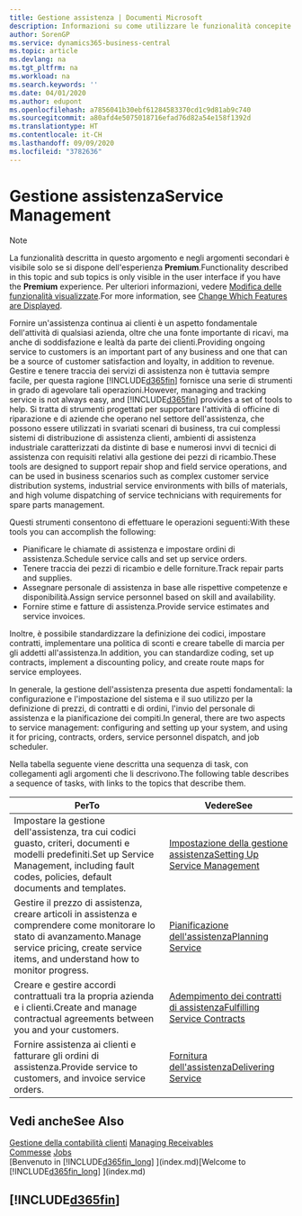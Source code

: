 ```yaml
---
title: Gestione assistenza | Documenti Microsoft
description: Informazioni su come utilizzare le funzionalità concepite per supportare l'attività di officine di riparazione e le operazioni di assistenza su campo.
author: SorenGP
ms.service: dynamics365-business-central
ms.topic: article
ms.devlang: na
ms.tgt_pltfrm: na
ms.workload: na
ms.search.keywords: ''
ms.date: 04/01/2020
ms.author: edupont
ms.openlocfilehash: a7856041b30ebf61284583370cd1c9d81ab9c740
ms.sourcegitcommit: a80afd4e5075018716efad76d82a54e158f1392d
ms.translationtype: HT
ms.contentlocale: it-CH
ms.lasthandoff: 09/09/2020
ms.locfileid: "3782636"
---
```

# <a name="service-management"></a><span data-ttu-id="b3717-103">Gestione assistenza</span><span class="sxs-lookup"><span data-stu-id="b3717-103">Service Management</span></span>
> [!NOTE]
> <span data-ttu-id="b3717-104">La funzionalità descritta in questo argomento e negli argomenti secondari è visibile solo se si dispone dell'esperienza **Premium**.</span><span class="sxs-lookup"><span data-stu-id="b3717-104">Functionality described in this topic and sub topics is only visible in the user interface if you have the **Premium** experience.</span></span> <span data-ttu-id="b3717-105">Per ulteriori informazioni, vedere [Modifica delle funzionalità visualizzate](ui-experiences.md).</span><span class="sxs-lookup"><span data-stu-id="b3717-105">For more information, see [Change Which Features are Displayed](ui-experiences.md).</span></span>

<span data-ttu-id="b3717-106">Fornire un'assistenza continua ai clienti è un aspetto fondamentale dell'attività di qualsiasi azienda, oltre che una fonte importante di ricavi, ma anche di soddisfazione e lealtà da parte dei clienti.</span><span class="sxs-lookup"><span data-stu-id="b3717-106">Providing ongoing service to customers is an important part of any business and one that can be a source of customer satisfaction and loyalty, in addition to revenue.</span></span> <span data-ttu-id="b3717-107">Gestire e tenere traccia dei servizi di assistenza non è tuttavia sempre facile, per questa ragione [!INCLUDE[d365fin](includes/d365fin_md.md)] fornisce una serie di strumenti in grado di agevolare tali operazioni.</span><span class="sxs-lookup"><span data-stu-id="b3717-107">However, managing and tracking service is not always easy, and [!INCLUDE[d365fin](includes/d365fin_md.md)] provides a set of tools to help.</span></span> <span data-ttu-id="b3717-108">Si tratta di strumenti progettati per supportare l'attività di officine di riparazione e di aziende che operano nel settore dell'assistenza, che possono essere utilizzati in svariati scenari di business, tra cui complessi sistemi di distribuzione di assistenza clienti, ambienti di assistenza industriale caratterizzati da distinte di base e numerosi invvi di tecnici di assistenza con requisiti relativi alla gestione dei pezzi di ricambio.</span><span class="sxs-lookup"><span data-stu-id="b3717-108">These tools are designed to support repair shop and field service operations, and can be used in business scenarios such as complex customer service distribution systems, industrial service environments with bills of materials, and high volume dispatching of service technicians with requirements for spare parts management.</span></span>  

 <span data-ttu-id="b3717-109">Questi strumenti consentono di effettuare le operazioni seguenti:</span><span class="sxs-lookup"><span data-stu-id="b3717-109">With these tools you can accomplish the following:</span></span>  

* <span data-ttu-id="b3717-110">Pianificare le chiamate di assistenza e impostare ordini di assistenza.</span><span class="sxs-lookup"><span data-stu-id="b3717-110">Schedule service calls and set up service orders.</span></span>  
* <span data-ttu-id="b3717-111">Tenere traccia dei pezzi di ricambio e delle forniture.</span><span class="sxs-lookup"><span data-stu-id="b3717-111">Track repair parts and supplies.</span></span>  
* <span data-ttu-id="b3717-112">Assegnare personale di assistenza in base alle rispettive competenze e disponibilità.</span><span class="sxs-lookup"><span data-stu-id="b3717-112">Assign service personnel based on skill and availability.</span></span>  
* <span data-ttu-id="b3717-113">Fornire stime e fatture di assistenza.</span><span class="sxs-lookup"><span data-stu-id="b3717-113">Provide service estimates and service invoices.</span></span>  

<span data-ttu-id="b3717-114">Inoltre, è possibile standardizzare la definizione dei codici, impostare contratti, implementare una politica di sconti e creare tabelle di marcia per gli addetti all'assistenza.</span><span class="sxs-lookup"><span data-stu-id="b3717-114">In addition, you can standardize coding, set up contracts, implement a discounting policy, and create route maps for service employees.</span></span>  

<span data-ttu-id="b3717-115">In generale, la gestione dell'assistenza presenta due aspetti fondamentali: la configurazione e l'impostazione del sistema e il suo utilizzo per la definizione di prezzi, di contratti e di ordini, l'invio del personale di assistenza e la pianificazione dei compiti.</span><span class="sxs-lookup"><span data-stu-id="b3717-115">In general, there are two aspects to service management: configuring and setting up your system, and using it for pricing, contracts, orders, service personnel dispatch, and job scheduler.</span></span>  

<span data-ttu-id="b3717-116">Nella tabella seguente viene descritta una sequenza di task, con collegamenti agli argomenti che li descrivono.</span><span class="sxs-lookup"><span data-stu-id="b3717-116">The following table describes a sequence of tasks, with links to the topics that describe them.</span></span>   

|<span data-ttu-id="b3717-117">**Per**</span><span class="sxs-lookup"><span data-stu-id="b3717-117">**To**</span></span>|<span data-ttu-id="b3717-118">**Vedere**</span><span class="sxs-lookup"><span data-stu-id="b3717-118">**See**</span></span>|  
|------------|-------------|  
|<span data-ttu-id="b3717-119">Impostare la gestione dell'assistenza, tra cui codici guasto, criteri, documenti e modelli predefiniti.</span><span class="sxs-lookup"><span data-stu-id="b3717-119">Set up Service Management, including fault codes, policies, default documents and templates.</span></span>|[<span data-ttu-id="b3717-120">Impostazione della gestione assistenza</span><span class="sxs-lookup"><span data-stu-id="b3717-120">Setting Up Service Management</span></span>](service-setup-service.md)|  
|<span data-ttu-id="b3717-121">Gestire il prezzo di assistenza, creare articoli in assistenza e comprendere come monitorare lo stato di avanzamento.</span><span class="sxs-lookup"><span data-stu-id="b3717-121">Manage service pricing, create service items, and understand how to monitor progress.</span></span>|[<span data-ttu-id="b3717-122">Pianificazione dell'assistenza</span><span class="sxs-lookup"><span data-stu-id="b3717-122">Planning Service</span></span>](service-plan-service.md)|  
|<span data-ttu-id="b3717-123">Creare e gestire accordi contrattuali tra la propria azienda e i clienti.</span><span class="sxs-lookup"><span data-stu-id="b3717-123">Create and manage contractual agreements between you and your customers.</span></span>|[<span data-ttu-id="b3717-124">Adempimento dei contratti di assistenza</span><span class="sxs-lookup"><span data-stu-id="b3717-124">Fulfilling Service Contracts</span></span>](service-fulfill-service-contracts.md)|  
|<span data-ttu-id="b3717-125">Fornire assistenza ai clienti e fatturare gli ordini di assistenza.</span><span class="sxs-lookup"><span data-stu-id="b3717-125">Provide service to customers, and invoice service orders.</span></span>|[<span data-ttu-id="b3717-126">Fornitura dell'assistenza</span><span class="sxs-lookup"><span data-stu-id="b3717-126">Delivering Service</span></span>](service-deliver-service.md)|  

## <a name="see-also"></a><span data-ttu-id="b3717-127">Vedi anche</span><span class="sxs-lookup"><span data-stu-id="b3717-127">See Also</span></span>  
<span data-ttu-id="b3717-128">[Gestione della contabilità clienti](receivables-manage-receivables.md) </span><span class="sxs-lookup"><span data-stu-id="b3717-128">[Managing Receivables](receivables-manage-receivables.md) </span></span>  
<span data-ttu-id="b3717-129">[Commesse](projects-how-create-jobs.md) </span><span class="sxs-lookup"><span data-stu-id="b3717-129">[Jobs](projects-how-create-jobs.md) </span></span>  
<span data-ttu-id="b3717-130">[Benvenuto in [!INCLUDE[d365fin_long](includes/d365fin_long_md.md)] ](index.md)</span><span class="sxs-lookup"><span data-stu-id="b3717-130">[Welcome to [!INCLUDE[d365fin_long](includes/d365fin_long_md.md)] ](index.md)</span></span>

## [!INCLUDE[d365fin](includes/free_trial_md.md)]  
